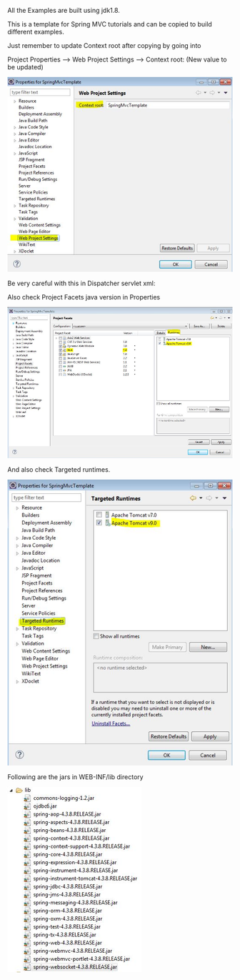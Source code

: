 All the Examples are built using jdk1.8.

This is a template for Spring MVC tutorials and can be copied to build different examples.

Just remember to update Context root after copying by going into 

Project Properties --> Web Project Settings --> Context root: (New value to be updated)

![Web Project Settings](web_project_settings.JPG)

Be very careful with this in Dispatcher servlet xml:

<beans xmlns="http://www.springframework.org/schema/beans"
	xmlns:xsi="http://www.w3.org/2001/XMLSchema-instance"
	xmlns:context="http://www.springframework.org/schema/context"
	xsi:schemaLocation="http://www.springframework.org/schema/beans 
	http://www.springframework.org/schema/beans/spring-beans-3.0.xsd
	http://www.springframework.org/schema/context 
	http://www.springframework.org/schema/context/spring-context-3.0.xsd">
	
Also check Project Facets java version in Properties 

![Project Facets](project_facets.JPG)

And also check Targeted runtimes.

![Targeted runtimes](targeted_runtimes.JPG)

Following are the jars in WEB-INF/lib directory

![lib directory](lib.JPG)
